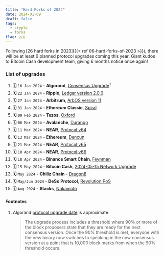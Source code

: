 ```yaml
---
title: "Hard Forks of 2024"
date: 2024-01-09
draft: false
tags:
  - crypto
  - forks
flag: 🇬🇧
---
```


Following [26 hard forks in 2023]({{< ref 06-hard-forks-of-2023 >}}), there will be at least 6 planned protocol upgrades coming this year. Giant kudos to Bitcoin Cash development team, giving 6 months notice once again! 

<!--more-->

### List of upgrades

1. 🗓️ `16 Jan 2024` - **Algorand**, [Consensus Upgrade](https://forum.algorand.org/t/mainnet-and-testnet-update-go-algorand-3-21-0/10971)<sup>1</sup>
1. 🗓️ `22 Jan 2024` - **Ripple**, [Ledger version 2.0.0](https://github.com/XRPLF/rippled/blob/master/RELEASENOTES.md)
1. 🗓️ `27 Jan 2024` - **Arbitrum**, [ArbOS version 11](https://forum.arbitrum.foundation/t/aip-arbos-version-11/19696)
1. 🗓️ `31 Jan 2024` - **Ethereum Classic**, [Spiral](https://ecips.ethereumclassic.org/ECIPs/ecip-1109)
1. 🗓️ `09 Feb 2024` - **Tezos**, [Oxford](https://tzstats.com/election/55)
1. 🗓️ `06 Mar 2024` - **Avalanche**, [Durango](https://github.com/ava-labs/avalanchego/releases/tag/v1.11.0)
1. 🗓️ `11 Mar 2024` - **NEAR**, [Protocol v64](https://github.com/near/nearcore/releases/tag/1.37.0)
1. 🗓️ `13 Mar 2024` - **Ethereum**, [Dencun](https://blog.ethereum.org/2024/02/27/dencun-mainnet-announcement)
1. 🗓️ `21 Mar 2024` - **NEAR**, [Protocol v65](https://github.com/near/nearcore/releases/tag/1.38.0)
1. 🗓️ `10 Apr 2024` - **NEAR**, [Protocol v66](https://github.com/near/nearcore/releases/tag/1.39.0)
1. 🗓️ `18 Apr 2024` - **Binance Smart Chain**, [Feynman](https://github.com/bnb-chain/bsc/releases/tag/v1.3.13)
1. 🗓️ `15 May 2024` - **Bitcoin Cash**, [2024-05-15 Network Upgrade](https://upgradespecs.bitcoincashnode.org/2024-05-15-upgrade/)
1. 🗓️ `May 2024` - **Chiliz Chain** - [Dragon8](https://docs.chiliz.com/learn/about-chiliz-chain/2024-dragon8-hard-fork)
1. 🗓️ `May/Jun 2024` - **DeSo Protocol**, [Revolution PoS](https://docs.deso.org/deso-roadmap#phase-3-revolution)
1. 🗓️ `Aug 2024` - **Stacks**, [Nakamoto](https://docs.stacks.co/nakamoto-upgrade/nakamoto-rollout-plan) 

#### Footnotes

1. Algorand [protocol upgrade date](https://www.algorand.foundation/news/v2-upgrade-process) is approximate: 

    > The upgrade process includes a threshold where 90% or more of the block proposers state that they are ready for the next consensus version. Once the 90% threshold is met, everyone with the new binary now switches to speaking in the new consensus version at a point that is 10,000 block marks from when the 90% threshold occurs.